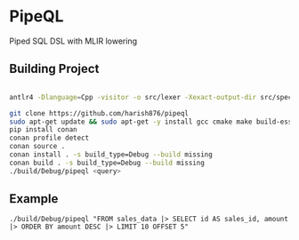 # PipeQL
Piped SQL DSL with MLIR lowering

## Building Project

```bash

antlr4 -Dlanguage=Cpp -visitor -o src/lexer -Xexact-output-dir src/spec/PipeQL.g4

git clone https://github.com/harish876/pipeql
sudo apt-get update && sudo apt-get -y install gcc cmake make build-essential python3 python3-pip
pip install conan
conan profile detect
conan source .
conan install . -s build_type=Debug --build missing
conan build . -s build_type=Debug --build missing
./build/Debug/pipeql <query>
```


## Example

```
./build/Debug/pipeql "FROM sales_data |> SELECT id AS sales_id, amount |> ORDER BY amount DESC |> LIMIT 10 OFFSET 5"
```